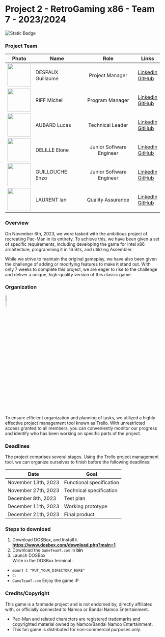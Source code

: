 # Project 2 - RetroGaming x86 - Team 7 - 2023/2024
![Static Badge](https://img.shields.io/badge/Assembly%20x86-Grey?logo=windowsterminal&color=3b3832) 

### Project Team

| **Photo** | **Name** | **Role** | **Links** |
|:---:|---|:---:|---|
| <img src="https://ca.slack-edge.com/T064M0GMENL-U063HEXMFP1-g3ffdd245b21-512" width="75px" height="75px"> | DESPAUX Guillaume | Project Manager | <a href="https://www.linkedin.com/in/guillaume-despaux-084b10206" target="_blank">LinkedIn</a><br><a href="https://github.com/GuillaumeDespaux" target="_blank">GitHub</a> |
| <img src="https://ca.slack-edge.com/T064M0GMENL-U064M0X9WKS-gd2bfd349a46-512" width="75px" height="75px"> | RIFF Michel | Program Manager | <a href="https://www.linkedin.com/in/michel-riff-693007293/" target="_blank">LinkedIn</a><br> <a href="https://github.com/MichelRiff" target="_blank">GitHub</a> |
| <img src="https://ca.slack-edge.com/T064M0GMENL-U063V31261K-gdc3a8fc938e-512" width="75px" height="75px"> | AUBARD Lucas | Technical Leader | <a href="https://www.linkedin.com/in/lucas-aubard-596b37251/" target="_blank">LinkedIn</a><br> <a href="https://github.com/LucasAub" target="_blank">GitHub</a> |
| <img src="https://ca.slack-edge.com/T064M0GMENL-U063XTSFHDH-gd0f64565afd-512" width="75px" height="75px"> | DELILLE Elone | Junior Software Engineer | <a href="https://www.linkedin.com/in/elonedelille/" target="_blank">LinkedIn</a><br> <a href="https://github.com/HiNett" target="_blank">GitHub</a> |
| <img src="https://ca.slack-edge.com/T064M0GMENL-U063RBRNQCW-g20f42d2a13d-512" width="75px" height="75px"> | GUILLOUCHE Enzo | Junior Software Engineer | <a href="https://www.linkedin.com/in/enzo-g-b62114293/" target="_blank">LinkedIn</a><br> <a href="https://github.com/EnzoGuillouche" target="_blank">GitHub</a> |
| <img src="https://ca.slack-edge.com/T064M0GMENL-U063V3GDL69-gcde1403d4cf-512" width="75px" height="75px"> | LAURENT Ian | Quality Assurance | <a href="https://www.linkedin.com/in/ian-h-laurent/" target="_blank">LinkedIn</a><br> <a href="https://github.com/Ianlaur" target="_blank">GitHub</a>|

### Overview

On November 6th, 2023, we were tasked with the ambitious project of recreating Pac-Man in its entirety. To achieve this, we have been given a set of specific requirements, including developing the game for Intel x86 architecture, programming it in 16 Bits, and utilizing Assembler. 

While we strive to maintain the original gameplay, we have also been given the challenge of adding or modifying features to make it stand out. With only 7 weeks to complete this project, we are eager to rise to the challenge and deliver a unique, high-quality version of this classic game.

### Organization

<a href="https://trello.com/b/LDonuwXp/x86-rétrogaming" target="_blank"><img src="https://upload.wikimedia.org/wikipedia/fr/thumb/c/c1/Logo_Trello.svg/langfr-300px-Logo_Trello.svg.png" width="10%" height="10%"></a><br>
To ensure efficient organization and planning of tasks, we utilized a highly effective project management tool known as Trello. With unrestricted access granted to all members, you can conveniently monitor our progress and identify who has been working on specific parts of the project.

### Deadlines

The project comprises several stages. Using the Trello project management tool, we can organize ourselves to finish before the following deadlines:

| **Date**            | **Goal**                 |
|---------------------|--------------------------|
| November 13th, 2023 | Functional specification |
| November 27th, 2023 | Technical specification  |
| December 8th, 2023  | Test plan                |
| December 11th, 2023 | Working prototype        |
| December 21th, 2023 | Final product            |

### Steps to download

1. Download DOSBox, and Install it <br>
   **https://www.dosbox.com/download.php?main=1**
2. Download the `GameTeam7.com` in **bin**
3. Launch DOSBox <br> Write in the DOSBox terminal :
* ``mount C "PUT_YOUR_DIRECTORY_HERE"``
* ``C:``
* ``GameTeam7.com``
Enjoy the game :P

### Credits/Copyright
This game is a fanmade project and is not endorsed by, directly affiliated with, or officially connected to Namco or Bandai Namco Entertainment.
- Pac-Man and related characters are registered trademarks and copyrighted material owned by Namco/Bandai Namco Entertainment.
- This fan game is distributed for non-commercial purposes only.
